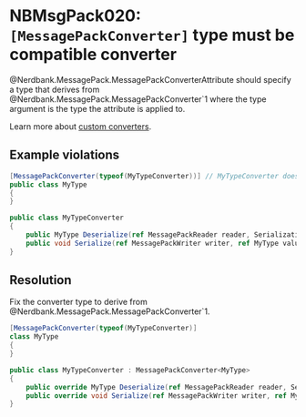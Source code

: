 # NBMsgPack020: `[MessagePackConverter]` type must be compatible converter

@Nerdbank.MessagePack.MessagePackConverterAttribute should specify a type that derives from @Nerdbank.MessagePack.MessagePackConverter`1 where the type argument is the type the attribute is applied to.

Learn more about [custom converters](../docs/custom-converters.md).

## Example violations

```cs
[MessagePackConverter(typeof(MyTypeConverter))] // MyTypeConverter does not derive from the correct base type
public class MyType
{
}

public class MyTypeConverter
{
	public MyType Deserialize(ref MessagePackReader reader, SerializationContext context) => throw new System.NotImplementedException();
	public void Serialize(ref MessagePackWriter writer, ref MyType value, SerializationContext context) => throw new System.NotImplementedException();
}
```

## Resolution

Fix the converter type to derive from @Nerdbank.MessagePack.MessagePackConverter`1.

```cs
[MessagePackConverter(typeof(MyTypeConverter)]
class MyType
{
}

public class MyTypeConverter : MessagePackConverter<MyType>
{
	public override MyType Deserialize(ref MessagePackReader reader, SerializationContext context) => throw new System.NotImplementedException();
	public override void Serialize(ref MessagePackWriter writer, ref MyType value, SerializationContext context) => throw new System.NotImplementedException();
}
```
